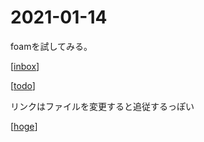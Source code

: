 # 2021-01-14

foamを試してみる。

[[inbox]]

[[todo]]

リンクはファイルを変更すると追従するっぽい

[[hoge]]

[//begin]: # "Autogenerated link references for markdown compatibility"
[inbox]: ../inbox.md "Inbox"
[todo]: ../todo.md "Todo"
[hoge]: ../hoge.md "Hoge"
[//end]: # "Autogenerated link references"
